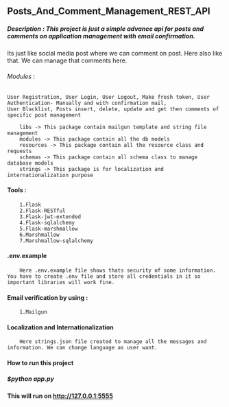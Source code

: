 ## Posts_And_Comment_Management_REST_API

##### Description : This project is just a simple advance api for posts and comments on application management with email confirmation.
Its just like social media post where we can comment on post. Here also like that. We can manage that comments here.

###### Modules : 
    User Registration, User Login, User Logout, Make fresh token, User Authentication- Manually and with confirmation mail, 
    User Blacklist, Posts insert, delete, update and get then comments of specific post management

        libs -> This package contain mailgun template and string file management
        modules -> This package contain all the db models
        resources -> This package contain all the resource class and requests
        schemas -> This package contain all schema class to manage database models
        strings -> This package is for localization and internationalization purpose

#### Tools : 

        1.Flask
        2.Flask-RESTful
        3.Flask-jwt-extended
        4.Flask-sqlalchemy
        5.Flask-marshmallow
        6.Marshmallow
        7.Marshmallow-sqlalchemy
        

#### .env.example
        Here .env.example file shows thats security of some information. You have to create .env file and store all credentials in it so important libraries will work fine.


#### Email verification by using :

        1.Mailgun
     
#### Localization and Internationalization

        Here strings.json file created to manage all the messages and information. We can change language as user want.
        
#### How to run this project

##### $python app.py

#### This will run on http://127.0.0.1:5555
